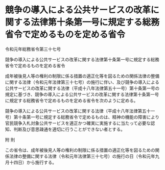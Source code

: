 # 競争の導入による公共サービスの改革に関する法律第十条第一号に規定する総務省令で定めるものを定める省令

令和元年総務省令第三十七号

競争の導入による公共サービスの改革に関する法律第十条第一号に規定する総務省令で定めるものを定める省令

成年被後見人等の権利の制限に係る措置の適正化等を図るための関係法律の整備に関する法律（令和元年法律第三十七号）の施行に伴い、及び競争の導入による公共サービスの改革に関する法律（平成十八年法律第五十一号）第十条第一号の規定に基づき、競争の導入による公共サービスの改革に関する法律第十条第一号に規定する総務省令で定めるものを定める省令を次のように定める。

競争の導入による公共サービスの改革に関する法律（平成十八年法律第五十一号）第十条第一号に規定する総務省令で定めるものは、精神の機能の障害により官民競争入札対象公共サービスを適正かつ確実に実施するに当たって必要な認知、判断及び意思疎通を適切に行うことができない者とする。

附 則

この省令は、成年被後見人等の権利の制限に係る措置の適正化等を図るための関係法律の整備に関する法律（令和元年法律第三十七号）の施行の日（令和元年九月十四日）から施行する。
